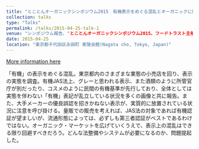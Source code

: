 ```yaml
---
title: "とことんオーガニックシンポジウム2015　有機表示をめぐる混乱とオーガニックに関する消費者意識 (Totonton Organic Symposium 2015:Confusion over Organic Labelling and Consumer Attitudes towards "Organic")"
collection: talks
type: "Talks"
permalink: /talks/2015-04-25-talk-1
venue: "シンポジウム報告、"とことんオーガニックシンポジウム2015、フードトラスト主催Conference proceedings talk, "
date: 2015-04-25
location: "東京都千代田区永田町 青陵会館(Nagata cho, Tokyo, Japan)"
---
```


[More information here](https://www.food-trust.jp/tokoton2015/program.html)

「有機」の表示をめぐる混乱。東京都内のさまざまな業態の小売店を回り、表示の実態を調査。有機JAS法上、グレーと思われる表示、また酒類のように所管官庁が別だったり、コスメのように民間の有機基準が先行しており、全体としては実態を伴わない「有機」表記が乱立している状況を多くの画像と共に報告。また、大手メーカーの優良誤認を招きかねない表示が、実質的に放置されている状況に注意を呼び掛ける。量販での販売を考えれば、JAS法の対象であれば有機認証が望ましいが、流通形態によっては、必ずしも第三者認証がベストであるわけではない。オーガニック・マーケットを広げていくうえで、表示上の混乱はできる限り回避すべきだろう。どんな法整備やシステムが必要になるのか、問題提起した。
